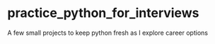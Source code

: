 # practice_python_for_interviews
A few small projects to keep python fresh as I explore career options
